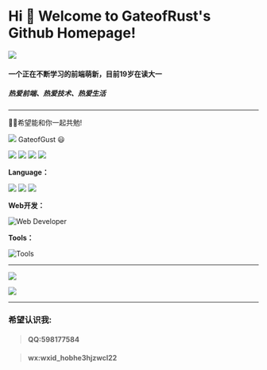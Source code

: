 # Hi 🎉 Welcome to GateofRust's Github Homepage!

<img src="https://readme-typing-svg.herokuapp.com/?lines=hello%20GitHub%20World!;Per%20Aspera%20Ad%20Astra&font=Roboto" />


#### 一个正在不断学习的前端萌新，目前19岁在读大一

##### *热爱前端、热爱技术、热爱生活*
---
🥰🥰希望能和你一起共勉!


![](https://img.shields.io/badge/GateofRust-%E7%A9%BF%E8%B6%8A%E9%94%88%E8%9A%80%E4%B9%8B%E9%97%A8-lightgrey)
GateofGust 
😃
<p>
<img src="https://img.shields.io/static/v1?label=Program&message=JavaScript&color=blue"/>
<a href="https://blog.csdn.net/m0_60615354?type=blog"><img src="https://img.shields.io/static/v1?label=Blog&message=CSDN&color=red"/></a>
<a href="https://space.bilibili.com/353515257"><img src="https://img.shields.io/static/v1?label=Video&message=Bilibili&color=cyan"/></a>
<img src="https://visitor-badge.glitch.me/badge?page_id=https://github.com/GateofRust/&right_color=red" />
</p>



**Language：**

[![](https://img.shields.io/badge/-Java-007396?style=flat-square&logo=java&logoColor=ffffff)]()
[![](https://img.shields.io/badge/-JavaScript-47af15?style=flat-square&logo=javascript&logoColor=ffffff)]()
[![](https://img.shields.io/badge/-C-007396?style=flat-square&logo=C&logoColor=ffffff)]()

**Web开发：**

![Web Developer](https://skillicons.dev/icons?i=html,css,react,vue,vite)

**Tools：**

![Tools](https://skillicons.dev/icons?i=vscode,git,github,idea)

<!--
<a href="https://v3.cn.vuejs.org"><code><img height="20" src="./images/vue.png"></code></a>
<a href="https://reactjs.org/"><code><img height="20" src="./images/react.svg"></code></a>
<a href="https://nextjs.org/"><code><img height="20" src="./images/next.png"></code></a>
<a href="https://www.tslang.cn/index.html"><code><img height="20" src="./images/typescript.png"></code></a>
<a href="https://webpack.js.org/"><code><img height="20" src="./images/webpack.svg"></code></a>
<a href="https://cn.vitejs.dev"><code><img height="20" src="./images/vite.png"></code></a>
<a href="https://sass-lang.com"><code><img height="20" src="./images/sass2.png"></code></a>
<a href="https://tailwindcss.com"><code><img height="20" src="./images/tailwindcss.png"></code></a>
<a href="https://go.dev/"><code><img height="20" src="./images/golang.png"></code></a>
<a href="https://www.docker.com"><code><img height="20" src="./images/docker.png"></code></a>
-->

---
![](https://github-readme-stats.vercel.app/api?username=GateofRust&show_icons=true&theme=dark&count_private=true)

![](https://github-readme-stats.vercel.app/api/top-langs/?username=GateofRust&theme=dark&layout=compact)

---
### **希望认识我:**

> #### QQ:598177584 ####

> #### wx:wxid_hobhe3hjzwcl22
